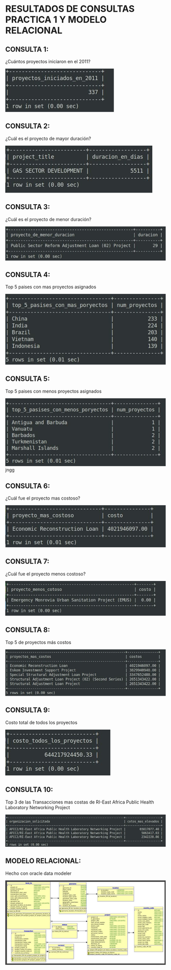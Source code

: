 # RESULTADOS DE CONSULTAS PRACTICA 1 Y MODELO RELACIONAL

## CONSULTA 1:
¿Cuántos proyectos iniciaron en el 2011?

![imagen1](./MIA-Practica-201904061/Resultados_Consultas/consulta1.jpg)

## CONSULTA 2:
¿Cuál es el proyecto de mayor duración?

![imagen2](./MIA-Practica-201904061/Resultados_Consultas/consulta2.jpg)

## CONSULTA 3:
¿Cuál es el proyecto de menor duración?

![imagen3](./MIA-Practica-201904061/Resultados_Consultas/consulta3.jpg)

## CONSULTA 4:
Top 5 paises con mas proyectos asignados

![imagen4](./MIA-Practica-201904061/Resultados_Consultas/consulta4.jpg)

## CONSULTA 5:
Top 5 paises con menos proyectos asignados

![imagen5](./MIA-Practica-201904061/Resultados_Consultas/consulta5.jpg)
jngg
## CONSULTA 6:
¿Cuál fue el proyecto mas costoso?

![imagen6](./MIA-Practica-201904061/Resultados_Consultas/consulta6.jpg)

## CONSULTA 7:
¿Cuál fue el proyecto menos costoso?

![imagen7](./MIA-Practica-201904061/Resultados_Consultas/consulta7.jpg)

## CONSULTA 8:
Top 5 de proyectos más costos

![imagen8](./MIA-Practica-201904061/Resultados_Consultas/consulta8.jpg)

## CONSULTA 9:
Costo total de todos los proyectos

![imagen9](./MIA-Practica-201904061/Resultados_Consultas/consulta9.jpg)

## CONSULTA 10:
Top 3 de las Transacciones mas costas de RI-East Africa Public Health Laboratory Networking Project

![imagen10](./MIA-Practica-201904061/Resultados_Consultas/consulta10.jpg)

## MODELO RELACIONAL:
Hecho con oracle data modeler

![imagen11](./MIA-Practica-201904061/modelo_relacional.jpg)
